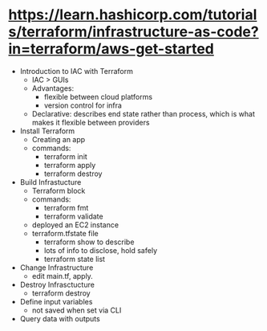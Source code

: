 # https://learn.hashicorp.com/tutorials/terraform/infrastructure-as-code?in=terraform/aws-get-started

- Introduction to IAC with Terraform
  - IAC > GUIs
  - Advantages:
    - flexible between cloud platforms
    - version control for infra
  - Declarative: describes end state rather than process, which is what makes it flexible between providers
- Install Terraform
  - Creating an app
  - commands:
    - terraform init
    - terraform apply
    - terraform destroy
- Build Infrastucture
  - Terraform block
  - commands: 
    - terraform fmt
    - terraform validate
  - deployed an EC2 instance
  - terraform.tfstate file
    - terraform show to describe
    - lots of info to disclose, hold safely
    - terraform state list
- Change Infrastructure
  - edit main.tf, apply. 
- Destroy Infrasctucture
  - terraform destroy
- Define input variables
  - not saved when set via CLI
- Query data with outputs
  
